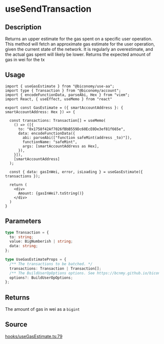 # useSendTransaction

## Description

Returns an upper estimate for the gas spent on a specific user operation. This method will fetch an approximate gas estimate for the user operation, given the current state of the network. It is regularly an overestimate, and the actual gas spent will likely be lower. Returns the expected amount of gas in wei for the tx

## Usage

```tsx 
import { useGasEstimate } from "@biconomy/use-aa";
import type { Transaction } from "@biconomy/account";
import { encodeFunctionData, parseAbi, Hex } from "viem";
import React, { useEffect, useMemo } from "react"

export const GasEstimate = ({ smartAccountAddress }: { smartAccountAddress: Hex }) => {

  const transactions: Transaction[] = useMemo(
    () => ([{
      to: "0x1758f42Af7026fBbB559Dc60EcE0De3ef81f665e",
      data: encodeFunctionData({
        abi: parseAbi(["function safeMint(address _to)"]),
        functionName: "safeMint",
        args: [smartAccountAddress as Hex],
      }),
    }]),
    [smartAccountAddress]
  );

  const { data: gasInWei, error, isLoading } = useGasEstimate({ transactions });

  return (
    <div>
      Amount: {gasInWei?.toString()}
    </div>
  )
}
```

## Parameters

```ts
type Transaction = {
  to: string;
  value: BigNumberish | string;
  data: string;
};

type UseGasEstimateProps = {
  /** The transactions to be batched. */
  transactions: Transaction | Transaction[];
  /** The BuildUserOpOptions options. See https://bcnmy.github.io/biconomy-client-sdk/types/BuildUserOpOptions.html for further detail */
  options?: BuildUserOpOptions;
};
```

## Returns

The amount of gas in wei as a `bigint`

## Source

[hooks/useGasEstimate.ts:79](https://github.com/bcnmy/useAA/blob/main/src/hooks/useGasEstimate.ts)
